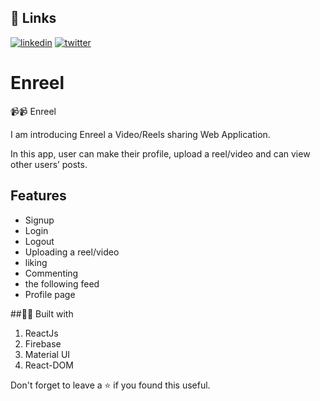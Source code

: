 ## 🔗 Links
[![linkedin](https://img.shields.io/badge/linkedin-0A66C2?style=for-the-badge&logo=linkedin&logoColor=white)](https://www.linkedin.com/in/rafeeqsyedamjad/)
[![twitter](https://img.shields.io/badge/twitter-1DA1F2?style=for-the-badge&logo=twitter&logoColor=white)](https://twitter.com/RafeeqSyedAmjad)


# Enreel
📹📹 Enreel

I am introducing Enreel a Video/Reels sharing Web Application.

In this app, user can make their profile, upload a reel/video and can view other users’ posts.

## Features

- Signup
- Login 
- Logout
-  Uploading a reel/video
-  liking
- Commenting
- the following feed
- Profile page


##👨‍💻 Built with

1. ReactJs
2. Firebase
3. Material UI
4. React-DOM


Don't forget to leave a ⭐ if you found this useful.
